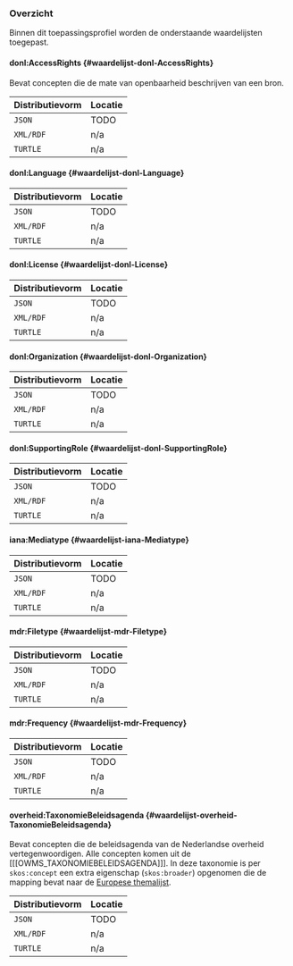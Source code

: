 ### Overzicht

Binnen dit toepassingsprofiel worden de onderstaande waardelijsten toegepast.

#### donl:AccessRights {#waardelijst-donl-AccessRights}

Bevat concepten die de mate van openbaarheid beschrijven van een bron.

| Distributievorm | Locatie |
|-----------------|---------|
| `JSON`          | TODO    |
| `XML/RDF`       | n/a     |
| `TURTLE`        | n/a     |

#### donl:Language {#waardelijst-donl-Language}

| Distributievorm | Locatie |
|-----------------|---------|
| `JSON`          | TODO    |
| `XML/RDF`       | n/a     |
| `TURTLE`        | n/a     |

#### donl:License {#waardelijst-donl-License}

| Distributievorm | Locatie |
|-----------------|---------|
| `JSON`          | TODO    |
| `XML/RDF`       | n/a     |
| `TURTLE`        | n/a     |

#### donl:Organization {#waardelijst-donl-Organization}

| Distributievorm | Locatie |
|-----------------|---------|
| `JSON`          | TODO    |
| `XML/RDF`       | n/a     |
| `TURTLE`        | n/a     |

#### donl:SupportingRole {#waardelijst-donl-SupportingRole}

| Distributievorm | Locatie |
|-----------------|---------|
| `JSON`          | TODO    |
| `XML/RDF`       | n/a     |
| `TURTLE`        | n/a     |

#### iana:Mediatype {#waardelijst-iana-Mediatype}

| Distributievorm | Locatie |
|-----------------|---------|
| `JSON`          | TODO    |
| `XML/RDF`       | n/a     |
| `TURTLE`        | n/a     |

#### mdr:Filetype {#waardelijst-mdr-Filetype}

| Distributievorm | Locatie |
|-----------------|---------|
| `JSON`          | TODO    |
| `XML/RDF`       | n/a     |
| `TURTLE`        | n/a     |

#### mdr:Frequency {#waardelijst-mdr-Frequency}

| Distributievorm | Locatie |
|-----------------|---------|
| `JSON`          | TODO    |
| `XML/RDF`       | n/a     |
| `TURTLE`        | n/a     |

#### overheid:TaxonomieBeleidsagenda {#waardelijst-overheid-TaxonomieBeleidsagenda}

Bevat concepten die de beleidsagenda van de Nederlandse overheid vertegenwoordigen. Alle concepten komen uit de 
[[[OWMS_TAXONOMIEBELEIDSAGENDA]]]. In deze taxonomie is per `skos:concept` een extra eigenschap (`skos:broader`) 
opgenomen die de mapping bevat naar de [Europese themalijst](https://publications.europa.eu/resource/authority/data-theme).

| Distributievorm | Locatie |
|-----------------|---------|
| `JSON`          | TODO    |
| `XML/RDF`       | n/a     |
| `TURTLE`        | n/a     |
